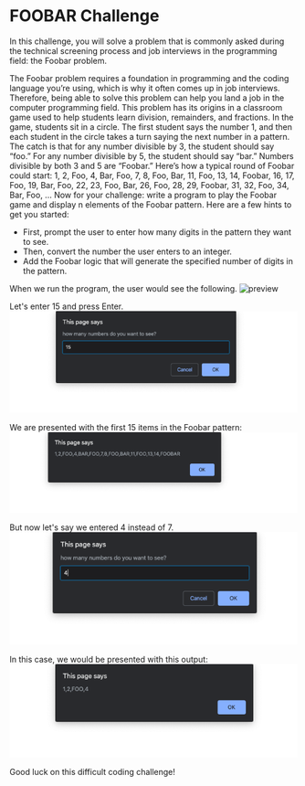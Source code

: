 # FOOBAR Challenge

In this challenge, you will solve a problem that is commonly asked during the technical screening process and job interviews in the programming field: the Foobar problem.

The Foobar problem requires a foundation in programming and the coding language you’re using, which is why it often comes up in job interviews. Therefore, being able to solve this problem can help you land a job in the computer programming field.
This problem has its origins in a classroom game used to help students learn division, remainders, and fractions. In the game, students sit in a circle. The first student says the number 1, and then each student in the circle takes a turn saying the next number in a pattern. The catch is that for any number divisible by 3, the student should say “foo.” For any number divisible by 5, the student should say “bar.” Numbers divisible by both 3 and 5 are “Foobar.”
Here’s how a typical round of Foobar could start:
1, 2, Foo, 4, Bar, Foo, 7, 8, Foo, Bar, 11, Foo, 13, 14, Foobar, 16, 17, Foo, 19, Bar, Foo, 22, 23, Foo, Bar, 26, Foo, 28, 29, Foobar, 31, 32, Foo, 34, Bar, Foo, ...
Now for your challenge: write a program to play the Foobar game and display n elements of the Foobar pattern. Here are a few hints to get you started:

* First, prompt the user to enter how many digits in the pattern they want to see.
* Then, convert the number the user enters to an integer.
* Add the Foobar logic that will generate the specified number of digits in the pattern.

When we run the program, the user would see the following.
![preview](images/askforpatter.png)

Let's enter 15 and press Enter.
![preview](images/example15.png)

We are presented with the first 15 items in the Foobar pattern:
![preview](images/exmaplefor15.png)

But now let's say we entered 4 instead of 7.
![preview](images/example4.png)

In this case, we would be presented with this output:
![preview](images/examplefor4.png)

Good luck on this difficult coding challenge!
